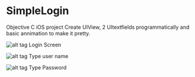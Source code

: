 # SimpleLogin

Objective C iOS project
Create UIView, 2 UItextfields programmatically and basic annimation to make it pretty. 

![alt tag](https://cloud.githubusercontent.com/assets/5943800/9666518/6ff1a1ca-522b-11e5-955e-965231ea93c8.png)
Login Screen

![alt tag](https://cloud.githubusercontent.com/assets/5943800/9666825/47bf7cc0-522d-11e5-9b69-bd63a537e27a.png)
Type user name

![alt tag](https://cloud.githubusercontent.com/assets/5943800/9666831/4d8b2b68-522d-11e5-9d7c-48a27d0b8033.png)
Type Password
